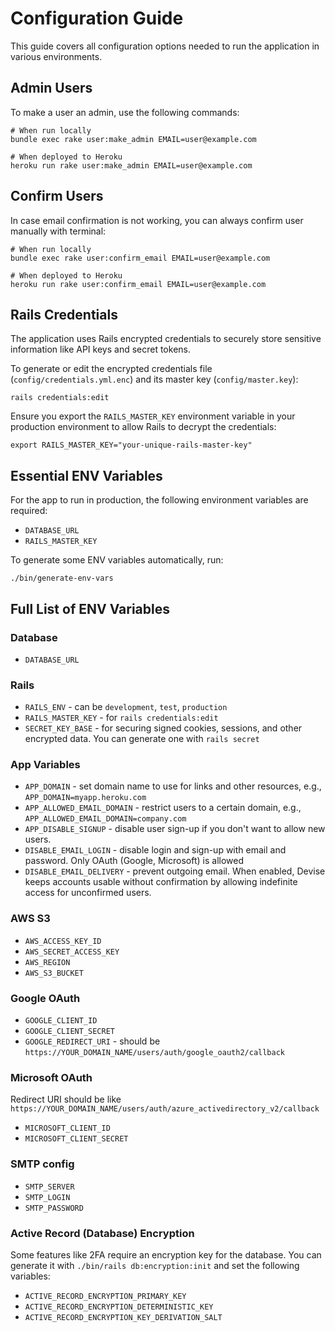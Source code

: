 # Configuration Guide

This guide covers all configuration options needed to run the application in various environments.

## Admin Users

To make a user an admin, use the following commands:

    # When run locally
    bundle exec rake user:make_admin EMAIL=user@example.com

    # When deployed to Heroku
    heroku run rake user:make_admin EMAIL=user@example.com

## Confirm Users

In case email confirmation is not working, you can always confirm user manually with terminal:

    # When run locally
    bundle exec rake user:confirm_email EMAIL=user@example.com

    # When deployed to Heroku
    heroku run rake user:confirm_email EMAIL=user@example.com

## Rails Credentials

The application uses Rails encrypted credentials to securely store sensitive information like API keys and secret tokens.

To generate or edit the encrypted credentials file (`config/credentials.yml.enc`) and its master key (`config/master.key`):

    rails credentials:edit

Ensure you export the `RAILS_MASTER_KEY` environment variable in your production environment to allow Rails to decrypt the credentials:

    export RAILS_MASTER_KEY="your-unique-rails-master-key"

## Essential ENV Variables

For the app to run in production, the following environment variables are required:

- `DATABASE_URL`
- `RAILS_MASTER_KEY`

To generate some ENV variables automatically, run:

    ./bin/generate-env-vars

## Full List of ENV Variables

### Database

- `DATABASE_URL`

### Rails

- `RAILS_ENV` - can be `development`, `test`, `production`
- `RAILS_MASTER_KEY` - for `rails credentials:edit`
- `SECRET_KEY_BASE` - for securing signed cookies, sessions, and other encrypted data. You can generate one with `rails secret`

### App Variables

- `APP_DOMAIN` - set domain name to use for links and other resources, e.g., `APP_DOMAIN=myapp.heroku.com`
- `APP_ALLOWED_EMAIL_DOMAIN` - restrict users to a certain domain, e.g., `APP_ALLOWED_EMAIL_DOMAIN=company.com`
- `APP_DISABLE_SIGNUP` - disable user sign-up if you don't want to allow new users.
- `DISABLE_EMAIL_LOGIN` - disable login and sign-up with email and password. Only OAuth (Google, Microsoft) is allowed
- `DISABLE_EMAIL_DELIVERY` - prevent outgoing email. When enabled, Devise keeps accounts usable without confirmation by allowing indefinite access for unconfirmed users.

### AWS S3

- `AWS_ACCESS_KEY_ID`
- `AWS_SECRET_ACCESS_KEY`
- `AWS_REGION`
- `AWS_S3_BUCKET`

### Google OAuth

- `GOOGLE_CLIENT_ID`
- `GOOGLE_CLIENT_SECRET`
- `GOOGLE_REDIRECT_URI` - should be `https://YOUR_DOMAIN_NAME/users/auth/google_oauth2/callback`

### Microsoft OAuth

Redirect URI should be like `https://YOUR_DOMAIN_NAME/users/auth/azure_activedirectory_v2/callback`

- `MICROSOFT_CLIENT_ID`
- `MICROSOFT_CLIENT_SECRET`

### SMTP config

- `SMTP_SERVER`
- `SMTP_LOGIN`
- `SMTP_PASSWORD`

### Active Record (Database) Encryption

Some features like 2FA require an encryption key for the database. You can generate it with `./bin/rails db:encryption:init` and set the following variables:

- `ACTIVE_RECORD_ENCRYPTION_PRIMARY_KEY`
- `ACTIVE_RECORD_ENCRYPTION_DETERMINISTIC_KEY`
- `ACTIVE_RECORD_ENCRYPTION_KEY_DERIVATION_SALT`
